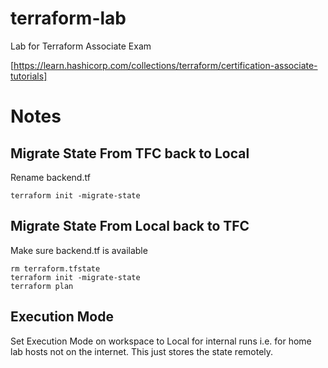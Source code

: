 # terraform-lab
Lab for Terraform Associate Exam

[https://learn.hashicorp.com/collections/terraform/certification-associate-tutorials]

# Notes

## Migrate State From TFC back to Local
Rename backend.tf
```
terraform init -migrate-state
```
## Migrate State From Local back to TFC
Make sure backend.tf is available
```
rm terraform.tfstate
terraform init -migrate-state
terraform plan
```

## Execution Mode
Set Execution Mode on workspace to Local for internal runs i.e. for home lab hosts not on the internet. This just stores the state remotely.
